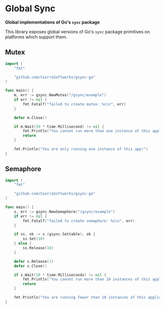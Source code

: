 # Global Sync
**Global implementations of Go's `sync` package**

This library exposes global versions of Go's `sync` package primitives on platforms
which support them. 

## Mutex

```go
import (
    "fmt"

    "github.com/SierraSoftworks/gsync-go"
)

func main() {
    m, err := gsync.NewMutex("/gsync/example")
    if err != nil {
        fmt.Fatalf("failed to create mutex: %s\n", err)
    }

    defer m.Close()

    if m.Wait(50 * time.Millisecond) != nil {
        fmt.Println("You cannot run more than one instance of this application")
        return
    }

    fmt.Println("You are only running one instance of this app!")
}
```

## Semaphore

```go
import (
    "fmt"

    "github.com/SierraSoftworks/gsync-go"
)

func main() {
    s, err := gsync.NewSemaphore("/gsync/example")
    if err != nil {
        fmt.Fatalf("failed to create semaphore: %s\n", err)
    }

    if ss, ok := s.(gsync.Settable); ok {
        ss.Set(10)
    } else {
        ss.Release(10)
    }

    defer s.Release(1)
    defer s.Close()

    if s.Wait(50 * time.Milliseconds) != nil {
        fmt.Println("You cannot run more than 10 instances of this application")
        return
    }

    fmt.Println("You are running fewer than 10 instances of this application")
}
```